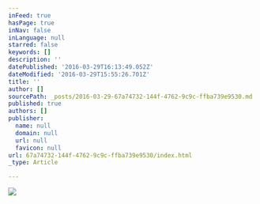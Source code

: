 ```yaml
---
inFeed: true
hasPage: true
inNav: false
inLanguage: null
starred: false
keywords: []
description: ''
datePublished: '2016-03-29T16:13:49.052Z'
dateModified: '2016-03-29T15:55:26.701Z'
title: ''
author: []
sourcePath: _posts/2016-03-29-67a74732-144f-4762-9c9c-ffba739e9530.md
published: true
authors: []
publisher:
  name: null
  domain: null
  url: null
  favicon: null
url: 67a74732-144f-4762-9c9c-ffba739e9530/index.html
_type: Article

---
```

![](https://the-grid-user-content.s3-us-west-2.amazonaws.com/08734325-a76a-4f60-832d-2b50bdcc8a53.jpg)